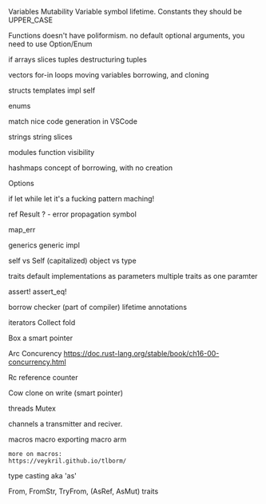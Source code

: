 Variables
Mutability
Variable symbol lifetime.
Constants
	they should be UPPER_CASE

Functions
	doesn't have poliformism.
	no default optional arguments, you need to use Option/Enum

if
arrays
slices
tuples
	destructuring tuples

vectors
for-in loops
moving variables
borrowing, and cloning

structs
	templates
	impl
	self

enums

match
nice code generation in VSCode

strings
string slices

modules
	function visibility

hashmaps
	concept of borrowing, with no creation

Options

if let
while let
	it's a fucking pattern maching!

ref
Result
? - error propagation symbol

map_err

generics
	generic impl

self vs Self (capitalized)
	object vs type

traits
	default implementations
	as parameters
		multiple traits as one paramter

assert!
assert_eq!

borrow checker (part of compiler)
lifetime annotations
	

iterators
	Collect
	fold

Box
	a smart pointer


Arc
	Concurency
	https://doc.rust-lang.org/stable/book/ch16-00-concurrency.html

Rc
	reference counter

Cow
	clone on write (smart pointer)

threads
Mutex

channels
	a transmitter and reciver.

macros
	macro exporting
	macro arm

	more on macros:
	https://veykril.github.io/tlborm/

type casting
	aka 'as'


From, FromStr, TryFrom, (AsRef, AsMut) traits
